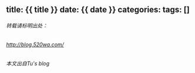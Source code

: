 title: {{ title }}
date: {{ date }}
categories:
tags: []
---



###### 转载请标明出处： 
###### http://blog.520wa.com/
###### 本文出自Tu's blog